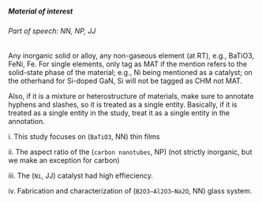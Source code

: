 ##### Material of interest

###### Part of speech: NN, NP, JJ

Any inorganic solid or alloy, any non-gaseous element (at RT), e.g., BaTiO3, FeNi, Fe. For single elements, only tag as MAT if the mention refers to the solid-state phase of the material; e.g., Ni being mentioned as a catalyst; on the otherhand for Si-doped GaN, Si will not be tagged as CHM not MAT.

Also, if it is a mixture or heterostructure of materials, make sure to annotate hyphens and slashes, so it is treated as a single entity. Basically, if it is treated as a single entity in the study, treat it as a single entity in the annotation.

i. This study focuses on (`BaTiO3`, NN) thin films

ii. The aspect ratio of the (`carbon nanotubes`, NP) (not strictly inorganic, but we make an exception for carbon)

iii. The (`Ni`, JJ) catalyst had high effieciency.

iv. Fabrication and characterization of (`B2O3–Al2O3–Na2O`, NN) glass system.
